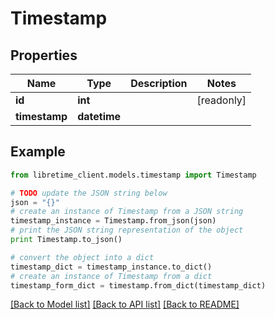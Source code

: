 # Timestamp


## Properties

Name | Type | Description | Notes
------------ | ------------- | ------------- | -------------
**id** | **int** |  | [readonly] 
**timestamp** | **datetime** |  | 

## Example

```python
from libretime_client.models.timestamp import Timestamp

# TODO update the JSON string below
json = "{}"
# create an instance of Timestamp from a JSON string
timestamp_instance = Timestamp.from_json(json)
# print the JSON string representation of the object
print Timestamp.to_json()

# convert the object into a dict
timestamp_dict = timestamp_instance.to_dict()
# create an instance of Timestamp from a dict
timestamp_form_dict = timestamp.from_dict(timestamp_dict)
```
[[Back to Model list]](../README.md#documentation-for-models) [[Back to API list]](../README.md#documentation-for-api-endpoints) [[Back to README]](../README.md)


